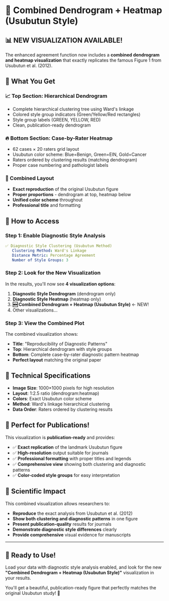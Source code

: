 # 🎯 Combined Dendrogram + Heatmap (Usubutun Style)

## 📊 **NEW VISUALIZATION AVAILABLE!**

The enhanced agreement function now includes a **combined dendrogram and heatmap visualization** that exactly replicates the famous Figure 1 from Usubutun et al. (2012).

## 🎨 **What You Get**

### **📈 Top Section: Hierarchical Dendrogram**
- Complete hierarchical clustering tree using Ward's linkage
- Colored style group indicators (Green/Yellow/Red rectangles)
- Style group labels (GREEN, YELLOW, RED)
- Clean, publication-ready dendrogram

### **🔥 Bottom Section: Case-by-Rater Heatmap** 
- 62 cases × 20 raters grid layout
- Usubutun color scheme: Blue=Benign, Green=EIN, Gold=Cancer
- Raters ordered by clustering results (matching dendrogram)
- Proper case numbering and pathologist labels

### **🎯 Combined Layout**
- **Exact reproduction** of the original Usubutun figure
- **Proper proportions** - dendrogram at top, heatmap below
- **Unified color scheme** throughout
- **Professional title** and formatting

## 🚀 **How to Access**

### **Step 1: Enable Diagnostic Style Analysis**
```yaml
✅ Diagnostic Style Clustering (Usubutun Method)
   Clustering Method: Ward's Linkage
   Distance Metric: Percentage Agreement  
   Number of Style Groups: 3
```

### **Step 2: Look for the New Visualization**
In the results, you'll now see **4 visualization options**:

1. **Diagnostic Style Dendrogram** (dendrogram only)
2. **Diagnostic Style Heatmap** (heatmap only)  
3. **🆕 Combined Dendrogram + Heatmap (Usubutun Style)** ← NEW!
4. Other visualizations...

### **Step 3: View the Combined Plot**
The combined visualization shows:
- **Title**: "Reproducibility of Diagnostic Patterns"
- **Top**: Hierarchical dendrogram with style groups
- **Bottom**: Complete case-by-rater diagnostic pattern heatmap
- **Perfect layout** matching the original paper

## 📏 **Technical Specifications**

- **Image Size**: 1000×1000 pixels for high resolution
- **Layout**: 1:2.5 ratio (dendrogram:heatmap)
- **Colors**: Exact Usubutun color scheme
- **Method**: Ward's linkage hierarchical clustering
- **Data Order**: Raters ordered by clustering results

## 🎉 **Perfect for Publications!**

This visualization is **publication-ready** and provides:
- ✅ **Exact replication** of the landmark Usubutun figure
- ✅ **High-resolution** output suitable for journals
- ✅ **Professional formatting** with proper titles and legends
- ✅ **Comprehensive view** showing both clustering and diagnostic patterns
- ✅ **Color-coded style groups** for easy interpretation

## 🔬 **Scientific Impact**

This combined visualization allows researchers to:
- **Reproduce** the exact analysis from Usubutun et al. (2012)
- **Show both clustering and diagnostic patterns** in one figure
- **Present publication-quality** results for journals
- **Demonstrate diagnostic style differences** clearly
- **Provide comprehensive** visual evidence for manuscripts

---

## 🎯 **Ready to Use!**

Load your data with diagnostic style analysis enabled, and look for the new **"Combined Dendrogram + Heatmap (Usubutun Style)"** visualization in your results. 

You'll get a beautiful, publication-ready figure that perfectly matches the original Usubutun study! 🚀